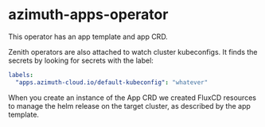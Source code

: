 # azimuth-apps-operator

This operator has an app template and app CRD.

Zenith operators are also attached to watch
cluster kubeconfigs. It finds the secrets
by looking for secrets with the label:
```yaml
labels:
  "apps.azimuth-cloud.io/default-kubeconfig": "whatever"
```

When you create an instance of the App CRD
we created FluxCD resources to manage the 
helm release on the target cluster,
as described by the app template.
